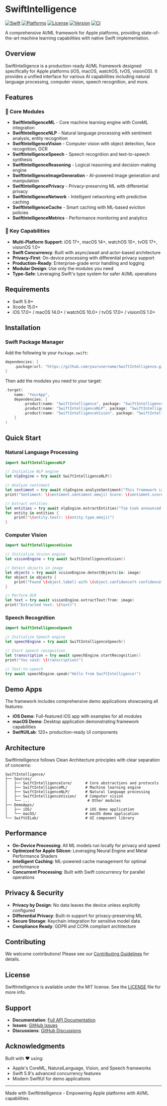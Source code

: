 # SwiftIntelligence

[![Swift](https://img.shields.io/badge/Swift-5.9+-orange.svg)](https://swift.org)
[![Platforms](https://img.shields.io/badge/Platforms-iOS%20%7C%20macOS%20%7C%20watchOS%20%7C%20tvOS%20%7C%20visionOS-blue.svg)](https://developer.apple.com)
[![License](https://img.shields.io/badge/License-MIT-green.svg)](LICENSE)
[![Version](https://img.shields.io/badge/Version-1.0.0-brightgreen.svg)](https://github.com/muhittincamdali/SwiftIntelligence/releases)
[![CI](https://github.com/muhittincamdali/SwiftIntelligence/workflows/Swift%20CI/badge.svg)](https://github.com/muhittincamdali/SwiftIntelligence/actions)

A comprehensive AI/ML framework for Apple platforms, providing state-of-the-art machine learning capabilities with native Swift implementation.

## Overview

SwiftIntelligence is a production-ready AI/ML framework designed specifically for Apple platforms (iOS, macOS, watchOS, tvOS, visionOS). It provides a unified interface for various AI capabilities including natural language processing, computer vision, speech recognition, and more.

## Features

### 🧠 Core Modules

- **SwiftIntelligenceML** - Core machine learning engine with CoreML integration
- **SwiftIntelligenceNLP** - Natural language processing with sentiment analysis, entity recognition
- **SwiftIntelligenceVision** - Computer vision with object detection, face recognition, OCR
- **SwiftIntelligenceSpeech** - Speech recognition and text-to-speech synthesis
- **SwiftIntelligenceReasoning** - Logical reasoning and decision-making engine
- **SwiftIntelligenceImageGeneration** - AI-powered image generation and manipulation
- **SwiftIntelligencePrivacy** - Privacy-preserving ML with differential privacy
- **SwiftIntelligenceNetwork** - Intelligent networking with predictive caching
- **SwiftIntelligenceCache** - Smart caching with ML-based eviction policies
- **SwiftIntelligenceMetrics** - Performance monitoring and analytics

### 🎯 Key Capabilities

- **Multi-Platform Support**: iOS 17+, macOS 14+, watchOS 10+, tvOS 17+, visionOS 1.0+
- **Swift Concurrency**: Built with async/await and actor-based architecture
- **Privacy-First**: On-device processing with differential privacy support
- **Production-Ready**: Enterprise-grade error handling and logging
- **Modular Design**: Use only the modules you need
- **Type-Safe**: Leveraging Swift's type system for safer AI/ML operations

## Requirements

- Swift 5.9+
- Xcode 15.0+
- iOS 17.0+ / macOS 14.0+ / watchOS 10.0+ / tvOS 17.0+ / visionOS 1.0+

## Installation

### Swift Package Manager

Add the following to your `Package.swift`:

```swift
dependencies: [
    .package(url: "https://github.com/yourusername/SwiftIntelligence.git", from: "1.0.0")
]
```

Then add the modules you need to your target:

```swift
.target(
    name: "YourApp",
    dependencies: [
        .product(name: "SwiftIntelligence", package: "SwiftIntelligence"),
        .product(name: "SwiftIntelligenceNLP", package: "SwiftIntelligence"),
        .product(name: "SwiftIntelligenceVision", package: "SwiftIntelligence")
    ]
)
```

## Quick Start

### Natural Language Processing

```swift
import SwiftIntelligenceNLP

// Initialize NLP engine
let nlpEngine = try await SwiftIntelligenceNLP()

// Analyze sentiment
let sentiment = try await nlpEngine.analyzeSentiment("This framework is amazing!")
print("Sentiment: \(sentiment.sentiment.emoji) Score: \(sentiment.score)")

// Extract entities
let entities = try await nlpEngine.extractEntities("Tim Cook announced iPhone 15 in Cupertino")
for entity in entities {
    print("\(entity.text): \(entity.type.emoji)")
}
```

### Computer Vision

```swift
import SwiftIntelligenceVision

// Initialize Vision engine
let visionEngine = try await SwiftIntelligenceVision()

// Detect objects in image
let objects = try await visionEngine.detectObjects(in: image)
for object in objects {
    print("Found \(object.label) with \(object.confidence)% confidence")
}

// Perform OCR
let text = try await visionEngine.extractText(from: image)
print("Extracted text: \(text)")
```

### Speech Recognition

```swift
import SwiftIntelligenceSpeech

// Initialize Speech engine
let speechEngine = try await SwiftIntelligenceSpeech()

// Start speech recognition
let transcription = try await speechEngine.startRecognition()
print("You said: \(transcription)")

// Text-to-speech
try await speechEngine.speak("Hello from SwiftIntelligence!")
```

## Demo Apps

The framework includes comprehensive demo applications showcasing all features:

- **iOS Demo**: Full-featured iOS app with examples for all modules
- **macOS Demo**: Desktop application demonstrating framework capabilities
- **SwiftUILab**: 120+ production-ready UI components

## Architecture

SwiftIntelligence follows Clean Architecture principles with clear separation of concerns:

```
SwiftIntelligence/
├── Sources/
│   ├── SwiftIntelligenceCore/      # Core abstractions and protocols
│   ├── SwiftIntelligenceML/        # Machine learning engine
│   ├── SwiftIntelligenceNLP/       # Natural language processing
│   ├── SwiftIntelligenceVision/    # Computer vision
│   └── ...                          # Other modules
├── DemoApps/
│   ├── iOS/                        # iOS demo application
│   └── macOS/                      # macOS demo application
└── SwiftUILab/                     # UI component library
```

## Performance

- **On-Device Processing**: All ML models run locally for privacy and speed
- **Optimized for Apple Silicon**: Leveraging Neural Engine and Metal Performance Shaders
- **Intelligent Caching**: ML-powered cache management for optimal performance
- **Concurrent Processing**: Built with Swift concurrency for parallel operations

## Privacy & Security

- **Privacy by Design**: No data leaves the device unless explicitly configured
- **Differential Privacy**: Built-in support for privacy-preserving ML
- **Secure Storage**: Keychain integration for sensitive model data
- **Compliance Ready**: GDPR and CCPA compliant architecture

## Contributing

We welcome contributions! Please see our [Contributing Guidelines](CONTRIBUTING.md) for details.

## License

SwiftIntelligence is available under the MIT license. See the [LICENSE](LICENSE) file for more info.

## Support

- **Documentation**: [Full API Documentation](https://docs.swiftintelligence.com)
- **Issues**: [GitHub Issues](https://github.com/yourusername/SwiftIntelligence/issues)
- **Discussions**: [GitHub Discussions](https://github.com/yourusername/SwiftIntelligence/discussions)

## Acknowledgments

Built with ❤️ using:
- Apple's CoreML, NaturalLanguage, Vision, and Speech frameworks
- Swift 5.9's advanced concurrency features
- Modern SwiftUI for demo applications

---

Made with SwiftIntelligence - Empowering Apple platforms with AI/ML capabilities.
